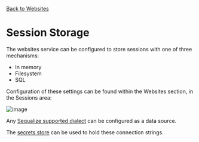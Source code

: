[Back to Websites](/documentation/websites)

# Session Storage

The websites service can be configured to store sessions with one of three mechanisms:

* In memory
* Filesystem
* SQL

Configuration of these settings can be found within the Websites section, in the Sessions area:

![image](https://i.postimg.cc/nc7kGvCB/Screenshot-2020-06-27-Screenshot-1.png)

Any [Sequalize supported dialect](https://sequelize.org/v5/manual/dialects.html) can be configured as a data source.

The [secrets store](/documentation/secrets) can be used to hold these connection strings.